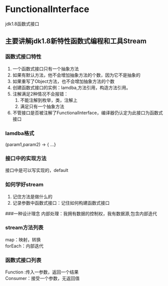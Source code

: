 # FunctionalInterface
jdk1.8函数式接口

## 主要讲解jdk1.8新特性函数式编程和工具Stream

### 函数式接口特性
1. 一个函数式接口只有一个抽象方法
2. 如果有默认方法，他不会增加抽象方法的个数，因为它不是抽象的
3. 如果重写了Object方法，也不会增加抽象方法的个数
4. 创建函数式接口的实例：lamdba,方法引用，构造方法引用。
5. 注解满足2种情况不会报错：
	1. 不能注解到枚举，类，注解上
	2. 满足只有一个抽象方法
6. 不管接口是否被注解了FunctionalInterface，编译器仍认定为此接口为函数式接口	



### lamdba格式
(param1,param2) -> {  ...}

### 接口中的实现方法
接口中是可以写实现的，default

### 如何学好stream
1. 记住方法是做什么的
2. 记录参数中函数式接口：记住如何构建函数式接口

###一种设计理念
内部处理：我拥有数据的控制权，我有数据源,包含内部迭代

### stream方法列表
map：映射，转换  
forEach：内部迭代

### 函数式接口列表
Function :传入一参数，返回一个结果  
Consumer：接受一个参数，无返回值



